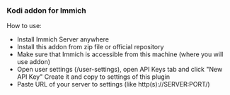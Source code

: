 ### Kodi addon for Immich

How to use:
- Install Immich Server anywhere
- Install this addon from zip file or official repository
- Make sure that Immich is accessible from this machine (where you will use addon)
- Open user settings (/user-settings), open API Keys tab and click "New API Key"
Create it and copy to settings of this plugin
- Paste URL of your server to settings (like http(s)://SERVER:PORT/)
